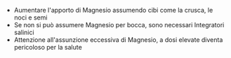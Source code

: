 - Aumentare l'apporto di Magnesio assumendo cibi come la crusca, le noci e semi
- Se non si può assumere Magnesio per bocca, sono necessari Integratori salinici
- Attenzione all'assunzione eccessiva di Magnesio, a dosi elevate diventa pericoloso per la salute